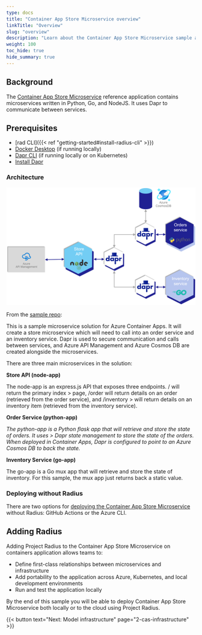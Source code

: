 ```yaml
---
type: docs
title: "Container App Store Microservice overview"
linkTitle: "Overview"
slug: "overview"
description: "Learn about the Container App Store Microservice sample application"
weight: 100
toc_hide: true
hide_summary: true
---
```


<!-- DISABLE_ALGOLIA -->

## Background

The [Container App Store Microservice](https://github.com/Azure-Samples/container-apps-store-api-microservice) reference application contains microservices written in Python, Go, and NodeJS. It uses Dapr to communicate between services.

## Prerequisites

- [rad CLI]({{< ref "getting-started#install-radius-cli" >}})
- [Docker Desktop](https://www.docker.com/products/docker-desktop) (if running locally)
- [Dapr CLI](https://docs.dapr.io/getting-started/install-dapr-cli/) (if running locally or on Kubernetes)
- [Install Dapr](https://docs.dapr.io/operations/hosting/kubernetes/kubernetes-deploy/)

### Architecture

<img src="architecture.png" alt="Architecture diagram of Container App Store Microservice" width="700px" >

From the [sample repo](https://github.com/Azure-Samples/container-apps-store-api-microservice/blob/main/assets/arch.png):


This is a sample microservice solution for Azure Container Apps. It will create a store microservice which will need to call into an order service and an inventory service. Dapr is used to secure communication and calls between services, and Azure API Management and Azure Cosmos DB are created alongside the microservices.

There are three main microservices in the solution:

**Store API (node-app)**

The node-app is an express.js API that exposes three endpoints. / will return the primary index > page, /order will return details on an order (retrieved from the order service), and /inventory > will return details on an inventory item (retrieved from the inventory service).

**Order Service (python-app)**

*The python-app is a Python flask app that will retrieve and store the state of orders. It uses > Dapr state management to store the state of the orders. When deployed in Container Apps, Dapr is configured to point to an Azure Cosmos DB to back the state.*

**Inventory Service (go-app)**

The go-app is a Go mux app that will retrieve and store the state of inventory. For this sample, the mux app just returns back a static value.


### Deploying without Radius

There are two options for [deploying the Container App Store Microservice](https://github.com/Azure-Samples/container-apps-store-api-microservice#deploy-and-run) without Radius: GitHub Actions or the Azure CLI.

## Adding Radius

Adding Project Radius to the Container App Store Microservice on containers application allows teams to:

- Define first-class relationships between microservices and infrastructure
- Add portability to the application across Azure, Kubernetes, and local development environments
- Run and test the application locally

By the end of this sample you will be able to deploy Container App Store Microservice both locally or to the cloud using Project Radius.

{{< button text="Next: Model infrastructure" page="2-cas-infrastructure" >}}

